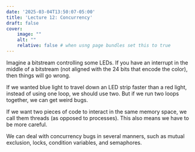 ```yaml
---
date: '2025-03-04T13:50:07-05:00'
title: 'Lecture 12: Concurrency'
draft: false
cover:
    image: ""
    alt: ""
    relative: false # when usng page bundles set this to true
---
```


Imagine a bitstream controlling some LEDs. If you have an interrupt in the middle of a bitstream (not aligned with the 24 bits that encode the color), then things will go wrong.

If we wanted blue light to travel down an LED strip faster than a red light, instead of using one loop, we should use two. But if we run two loops together, we can get weird bugs.

If we want two pieces of code to interact in the same memory space, we call them threads (as opposed to processes). This also means we have to be more careful.

We can deal with concurrency bugs in several manners, such as mutual exclusion, locks, condition variables, and semaphores.